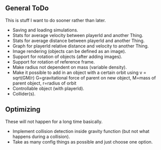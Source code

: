 General ToDo
------------

This is stuff I want to do sooner rather than later.

* Saving and loading simulations.
* Stats for average velocity between playerId and another Thing.
* Stats for average distance between playerId and another Thing.
* Graph for playerId relative distance and velocity to another Thing.
* Image rendering (objects can be defined as an image).
* Support for rotation of objects (after adding images).
* Support for rotation of reference frame.
* Make radius not dependent on mass (variable density).
* Make it possible to add in an object with a certain orbit using v = sqrt(GM/r)
  G=gravitational force of parent on new object, M=mass of parent object, r=radius of orbit
* Controllable object (with playerId).
* Collider(s).

Optimizing
----------

These will not happen for a long time basically.

* Implement collision detection inside gravity function (but not what happens during a collision).
* Take as many config things as possible and just choose one option.
